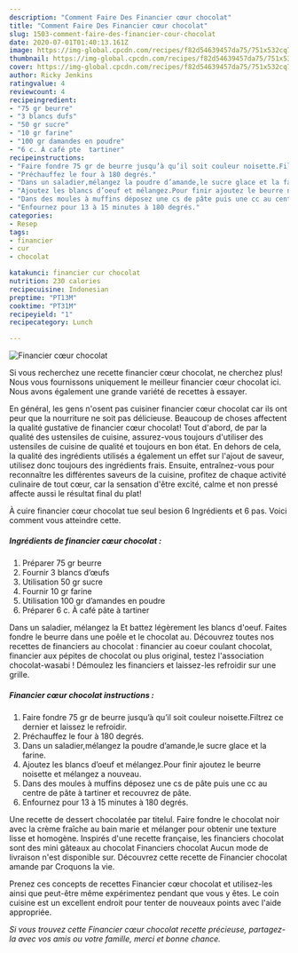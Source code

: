```yaml
---
description: "Comment Faire Des Financier cœur chocolat"
title: "Comment Faire Des Financier cœur chocolat"
slug: 1503-comment-faire-des-financier-cour-chocolat
date: 2020-07-01T01:40:13.161Z
image: https://img-global.cpcdn.com/recipes/f82d54639457da75/751x532cq70/financier-coeur-chocolat-photo-principale-de-la-recette.jpg
thumbnail: https://img-global.cpcdn.com/recipes/f82d54639457da75/751x532cq70/financier-coeur-chocolat-photo-principale-de-la-recette.jpg
cover: https://img-global.cpcdn.com/recipes/f82d54639457da75/751x532cq70/financier-coeur-chocolat-photo-principale-de-la-recette.jpg
author: Ricky Jenkins
ratingvalue: 4
reviewcount: 4
recipeingredient:
- "75 gr beurre"
- "3 blancs dufs"
- "50 gr sucre"
- "10 gr farine"
- "100 gr damandes en poudre"
- "6 c. À café pte  tartiner"
recipeinstructions:
- "Faire fondre 75 gr de beurre jusqu’à qu’il soit couleur noisette.Filtrez ce dernier et laissez le refroidir."
- "Préchauffez le four à 180 degrés."
- "Dans un saladier,mélangez la poudre d’amande,le sucre glace et la farine."
- "Ajoutez les blancs d’oeuf et mélangez.Pour finir ajoutez le beurre noisette et mélangez a nouveau."
- "Dans des moules à muffins déposez une cs de pâte puis une cc au centre de pâte à tartiner et recouvrez de pâte."
- "Enfournez pour 13 à 15 minutes à 180 degrés."
categories:
- Resep
tags:
- financier
- cur
- chocolat

katakunci: financier cur chocolat 
nutrition: 230 calories
recipecuisine: Indonesian
preptime: "PT13M"
cooktime: "PT31M"
recipeyield: "1"
recipecategory: Lunch

---
```



![Financier cœur chocolat](https://img-global.cpcdn.com/recipes/f82d54639457da75/751x532cq70/financier-coeur-chocolat-photo-principale-de-la-recette.jpg)

Si vous recherchez une recette financier cœur chocolat, ne cherchez plus! Nous vous fournissons uniquement le meilleur financier cœur chocolat ici. Nous avons également une grande variété de recettes à essayer.

En général, les gens n'osent pas cuisiner financier cœur chocolat car ils ont peur que la nourriture ne soit pas délicieuse. Beaucoup de choses affectent la qualité gustative de financier cœur chocolat! Tout d'abord, de par la qualité des ustensiles de cuisine, assurez-vous toujours d'utiliser des ustensiles de cuisine de qualité et toujours en bon état. En dehors de cela, la qualité des ingrédients utilisés a également un effet sur l'ajout de saveur, utilisez donc toujours des ingrédients frais. Ensuite, entraînez-vous pour reconnaître les différentes saveurs de la cuisine, profitez de chaque activité culinaire de tout cœur, car la sensation d'être excité, calme et non pressé affecte aussi le résultat final du plat!

<!--inarticleads1-->

À cuire financier cœur chocolat tue seul besion 6 Ingrédients et 6 pas. Voici comment vous atteindre cette.

##### Ingrédients de financier cœur chocolat :

1. Préparer 75 gr beurre
1. Fournir 3 blancs d’œufs
1. Utilisation 50 gr sucre
1. Fournir 10 gr farine
1. Utilisation 100 gr d’amandes en poudre
1. Préparer 6 c. À café pâte à tartiner


Dans un saladier, mélangez la Et battez légèrement les blancs d&#39;oeuf. Faites fondre le beurre dans une poêle et le chocolat au. Découvrez toutes nos recettes de financiers au chocolat : financier au coeur coulant chocolat, financier aux pépites de chocolat ou plus original, testez l&#39;association chocolat-wasabi ! Démoulez les financiers et laissez-les refroidir sur une grille. 

<!--inarticleads2-->

##### Financier cœur chocolat instructions :

1. Faire fondre 75 gr de beurre jusqu’à qu’il soit couleur noisette.Filtrez ce dernier et laissez le refroidir.
1. Préchauffez le four à 180 degrés.
1. Dans un saladier,mélangez la poudre d’amande,le sucre glace et la farine.
1. Ajoutez les blancs d’oeuf et mélangez.Pour finir ajoutez le beurre noisette et mélangez a nouveau.
1. Dans des moules à muffins déposez une cs de pâte puis une cc au centre de pâte à tartiner et recouvrez de pâte.
1. Enfournez pour 13 à 15 minutes à 180 degrés.


Une recette de dessert chocolatée par titelul. Faire fondre le chocolat noir avec la crème fraîche au bain marie et mélanger pour obtenir une texture lisse et homogène. Inspirés d&#39;une recette française, les financiers chocolat sont des mini gâteaux au chocolat Financiers chocolat Aucun mode de livraison n&#39;est disponible sur. Découvrez cette recette de Financier chocolat amande par Croquons la vie. 

<!--inarticleads1-->

<p>
Prenez ces concepts de recettes Financier cœur chocolat et utilisez-les ainsi que peut-être même expérimentez pendant que vous y êtes. Le coin cuisine est un excellent endroit pour tenter de nouveaux points avec l'aide appropriée.
</p>

<p>
<i>Si vous trouvez cette Financier cœur chocolat recette précieuse, partagez-la avec vos amis ou votre famille, merci et bonne chance.</i>
</p>
